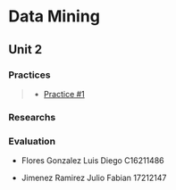 # Data Mining

## Unit 2

### Practices

> - [Practice #1](https://github.com/Diego-FloresG/Data-Mining/tree/Unit_2/Unit_2/Practices/Practice01)

### Researchs

### Evaluation

- Flores Gonzalez Luis Diego C16211486

- Jimenez Ramirez Julio Fabian 17212147
